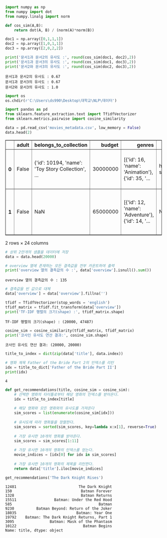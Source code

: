```python
import numpy as np
from numpy import dot
from numpy.linalg import norm

def cos_sim(A,B):
    return dot(A, B) / (norm(A)*norm(B))

doc1 = np.array([0,1,1,1])
doc2 = np.array([1,0,1,1])
doc3 = np.array([2,0,2,2])

print('문서1과 문서2의 유사도 :', round(cos_sim(doc1, doc2),2))
print('문서1과 문서3의 유사도 :', round(cos_sim(doc1, doc3),2))
print('문서2와 문서3의 유사도 :', round(cos_sim(doc2, doc3),2))
```

    문서1과 문서2의 유사도 : 0.67
    문서1과 문서3의 유사도 : 0.67
    문서2와 문서3의 유사도 : 1.0
    


```python
import os
os.chdir(r'C:\Users\ds990\Desktop\대학교\NLP\데이터')
```


```python
import pandas as pd
from sklearn.feature_extraction.text import TfidfVectorizer
from sklearn.metrics.pairwise import cosine_similarity

data = pd.read_csv('movies_metadata.csv', low_memory = False)
data.head(2)
```




<div>
<style scoped>
    .dataframe tbody tr th:only-of-type {
        vertical-align: middle;
    }

    .dataframe tbody tr th {
        vertical-align: top;
    }

    .dataframe thead th {
        text-align: right;
    }
</style>
<table border="1" class="dataframe">
  <thead>
    <tr style="text-align: right;">
      <th></th>
      <th>adult</th>
      <th>belongs_to_collection</th>
      <th>budget</th>
      <th>genres</th>
      <th>homepage</th>
      <th>id</th>
      <th>imdb_id</th>
      <th>original_language</th>
      <th>original_title</th>
      <th>overview</th>
      <th>...</th>
      <th>release_date</th>
      <th>revenue</th>
      <th>runtime</th>
      <th>spoken_languages</th>
      <th>status</th>
      <th>tagline</th>
      <th>title</th>
      <th>video</th>
      <th>vote_average</th>
      <th>vote_count</th>
    </tr>
  </thead>
  <tbody>
    <tr>
      <th>0</th>
      <td>False</td>
      <td>{'id': 10194, 'name': 'Toy Story Collection', ...</td>
      <td>30000000</td>
      <td>[{'id': 16, 'name': 'Animation'}, {'id': 35, '...</td>
      <td>http://toystory.disney.com/toy-story</td>
      <td>862</td>
      <td>tt0114709</td>
      <td>en</td>
      <td>Toy Story</td>
      <td>Led by Woody, Andy's toys live happily in his ...</td>
      <td>...</td>
      <td>1995-10-30</td>
      <td>373554033.0</td>
      <td>81.0</td>
      <td>[{'iso_639_1': 'en', 'name': 'English'}]</td>
      <td>Released</td>
      <td>NaN</td>
      <td>Toy Story</td>
      <td>False</td>
      <td>7.7</td>
      <td>5415.0</td>
    </tr>
    <tr>
      <th>1</th>
      <td>False</td>
      <td>NaN</td>
      <td>65000000</td>
      <td>[{'id': 12, 'name': 'Adventure'}, {'id': 14, '...</td>
      <td>NaN</td>
      <td>8844</td>
      <td>tt0113497</td>
      <td>en</td>
      <td>Jumanji</td>
      <td>When siblings Judy and Peter discover an encha...</td>
      <td>...</td>
      <td>1995-12-15</td>
      <td>262797249.0</td>
      <td>104.0</td>
      <td>[{'iso_639_1': 'en', 'name': 'English'}, {'iso...</td>
      <td>Released</td>
      <td>Roll the dice and unleash the excitement!</td>
      <td>Jumanji</td>
      <td>False</td>
      <td>6.9</td>
      <td>2413.0</td>
    </tr>
  </tbody>
</table>
<p>2 rows × 24 columns</p>
</div>




```python
# 상위 2만개의 샘플을 데이터에 저장
data = data.head(20000)
```


```python
# overview 열에 존재하는 모든 결측값을 전부 카운트하여 출력
print('overview 열의 결측값의 수 :', data['overview'].isnull().sum())
```

    overview 열의 결측값의 수 : 135
    


```python
# 결측값을 빈 값으로 대체
data['overview'] = data['overview'].fillna('')
```


```python
tfidf = TfidfVectorizer(stop_words = 'english')
tfidf_matrix = tfidf.fit_transform(data['overview'])
print('TF-IDF 행렬의 크기(shape) :', tfidf_matrix.shape)
```

    TF-IDF 행렬의 크기(shape) : (20000, 47487)
    


```python
cosine_sim = cosine_similarity(tfidf_matrix, tfidf_matrix)
print('코사인 유사도 연산 결과:', cosine_sim.shape)
```

    코사인 유사도 연산 결과: (20000, 20000)
    


```python
title_to_index = dict(zip(data['title'], data.index))

# 영화 제목 Father of the Bride Part 2의 인덱스를 리턴
idx = title_to_dict['Father of the Bride Part II']
print(idx)
```

    4
    


```python
def get_recommendations(title, cosine_sim = cosine_sim):
    # 선택한 영화의 타이틀로부터 해당 영화의 인덱스를 받아온다.
    idx = title_to_index[title]
    
    # 해당 영화와 모든 영화와의 유사도를 가져온다
    sim_scores = list(enumerate(cosine_sim[idx]))
    
    # 유사도에 따라 영화들을 정렬한다.
    sim_scores = sorted(sim_scores, key=lambda x:x[1], reverse=True)
    
    # 가장 유사한 10개의 영화를 받아온다.
    sim_scores = sim_scores[1:11]
    
    # 가장 유사한 10개의 영화의 인덱스를 얻는다.
    movie_indices = [idx[0] for idx in sim_scores]
    
    # 가장 유사한 10개의 영화의 제목을 리턴한다.
    return data['title'].iloc[movie_indices]
```


```python
get_recommendations('The Dark Knight Rises')
```




    12481                            The Dark Knight
    150                               Batman Forever
    1328                              Batman Returns
    15511                 Batman: Under the Red Hood
    585                                       Batman
    9230          Batman Beyond: Return of the Joker
    18035                           Batman: Year One
    19792    Batman: The Dark Knight Returns, Part 1
    3095                Batman: Mask of the Phantasm
    10122                              Batman Begins
    Name: title, dtype: object


